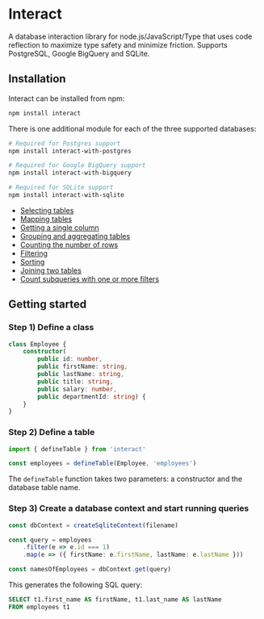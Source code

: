 # Interact

A database interaction library for node.js/JavaScript/Type that uses code reflection to maximize type safety and minimize friction. Supports PostgreSQL, Google BigQuery and SQLite.

## Installation

Interact can be installed from npm:

```sh
npm install interact
```

There is one additional module for each of the three supported databases: 

```sh
# Required for Postgres support
npm install interact-with-postgres

# Required for Google BigQuery support
npm install interact-with-bigquery

# Required for SQLite support
npm install interact-with-sqlite
```

- [Selecting tables](https://github.com/fairscript/interact/tree/master/packages/interact/doc/Selection.md)
- [Mapping tables](https://github.com/fairscript/interact/tree/master/packages/interact/doc/Mapping.md)
- [Getting a single column](https://github.com/fairscript/interact/tree/master/packages/interact/doc/Getting.md)
- [Grouping and aggregating tables](https://github.com/fairscript/interact/tree/master/packages/interact/doc/Grouping_Aggregation.md)
- [Counting the number of rows](https://github.com/fairscript/interact/tree/master/packages/interact/doc/Counting.md)
- [Filtering](https://github.com/fairscript/interact/tree/master/packages/interact/doc/Filtering.md)
- [Sorting](https://github.com/fairscript/interact/tree/master/packages/interact/doc/Sorting.md)
- [Joining two tables](https://github.com/fairscript/interact/tree/master/packages/interact/doc/Joins.md)
- [Count subqueries with one or more filters](https://github.com/fairscript/interact/tree/master/packages/interact/doc/Subqueries.md)

## Getting started

### Step 1) Define a class

```typescript
class Employee {
    constructor(
        public id: number,
        public firstName: string,
        public lastName: string,
        public title: string,
        public salary: number,
        public departmentId: string) {
    }
}
```

### Step 2) Define a table

```typescript
import { defineTable } from 'interact'

const employees = defineTable(Employee, 'employees')
```

The `defineTable` function takes two parameters: a constructor and the database table name.

### Step 3) Create a database context and start running queries

```typescript
const dbContext = createSqliteContext(filename)

const query = employees
    .filter(e => e.id === 1)
    .map(e => ({ firstName: e.firstName, lastName: e.lastName }))

const namesOfEmployees = dbContext.get(query)
```

This generates the following SQL query:

```sql
SELECT t1.first_name AS firstName, t1.last_name AS lastName
FROM employees t1
```